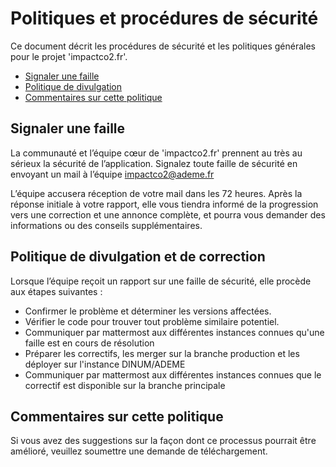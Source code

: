 # Politiques et procédures de sécurité

Ce document décrit les procédures de sécurité et les politiques générales pour le projet 'impactco2.fr'.

  * [Signaler une faille](#signaler-une-faille)
  * [Politique de divulgation](#politique-de-divulgation)
  * [Commentaires sur cette politique](#commentaires-sur-cette-politique)

## Signaler une faille

La communauté et l’équipe cœur de 'impactco2.fr' prennent au très au sérieux la sécurité de l’application.
Signalez toute faille de sécurité en envoyant un mail à l’équipe impactco2@ademe.fr

L’équipe accusera réception de votre mail dans les 72 heures. Après la réponse initiale à votre rapport, elle vous tiendra informé de la progression vers une correction et une annonce complète, et pourra vous demander des informations ou des conseils supplémentaires.

## Politique de divulgation et de correction

Lorsque l’équipe reçoit un rapport sur une faille de sécurité, elle procède aux étapes suivantes :

  * Confirmer le problème et déterminer les versions affectées.
  * Vérifier le code pour trouver tout problème similaire potentiel.
  * Communiquer par mattermost aux différentes instances connues qu'une faille est en cours de résolution
  * Préparer les correctifs, les merger sur la branche production et les déployer sur l'instance DINUM/ADEME
  * Communiquer par mattermost aux différentes instances connues que le correctif est disponible sur la branche principale

## Commentaires sur cette politique

Si vous avez des suggestions sur la façon dont ce processus pourrait être amélioré, veuillez soumettre une demande de téléchargement.
